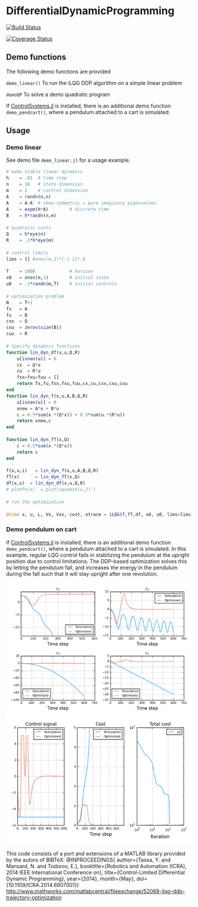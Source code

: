 # DifferentialDynamicProgramming

[![Build Status](https://travis-ci.org/baggepinnen/DifferentialDynamicProgramming.jl.svg?branch=master)](https://travis-ci.org/baggepinnen/DifferentialDynamicProgramming.jl)

[![Coverage Status](https://coveralls.io/repos/github/baggepinnen/DifferentialDynamicProgramming.jl/badge.png?branch=master)](https://coveralls.io/github/baggepinnen/DifferentialDynamicProgramming.jl?branch=master)

## Demo functions
The following demo functions are provided

`demo_linear()` To run the iLQG DDP algorithm on a simple linear problem

`demoQP` To solve a demo quadratic program

If [ControlSystems.jl](https://github.com/JuliaControl/ControlSystems.jl) is installed, there is an additional demo function `demo_pendcart()`, where a pendulum attached to a cart is simulated.

## Usage
### Demo linear
See demo file `demo_linear.jl` for a usage example.

```julia
# make stable linear dynamics
h    = .01  # time step
n    = 10   # state dimension
m    = 2    # control dimension
A    = randn(n,n)
A    = A-A' # skew-symmetric = pure imaginary eigenvalues
A    = expm(h*A)        # discrete time
B    = h*randn(n,m)

# quadratic costs
Q    = h*eye(n)
R    = .1*h*eye(m)

# control limits
lims = [] #ones(m,1)*[-1 1]*.6

T    = 1000             # horizon
x0   = ones(n,1)        # initial state
u0   = .1*randn(m,T)    # initial controls

# optimization problem
N    = T+1
fx   = A
fu   = B
cxx  = Q
cxu  = zeros(size(B))
cuu  = R

# Specify dynamics functions
function lin_dyn_df(x,u,Q,R)
    u[isnan(u)] = 0
    cx  = Q*x
    cu  = R*u
    fxx=fxu=fuu = []
    return fx,fu,fxx,fxu,fuu,cx,cu,cxx,cxu,cuu
end
function lin_dyn_f(x,u,A,B,Q,R)
    u[isnan(u)] = 0
    xnew = A*x + B*u
    c = 0.5*sum(x.*(Q*x)) + 0.5*sum(u.*(R*u))
    return xnew,c
end

function lin_dyn_fT(x,Q)
    c = 0.5*sum(x.*(Q*x))
    return c
end

f(x,u,i)   = lin_dyn_f(x,u,A,B,Q,R)
fT(x)      = lin_dyn_fT(x,Q)
df(x,u)  = lin_dyn_df(x,u,Q,R)
# plotFn(x)  = plot(squeeze(x,2)')

# run the optimization

@time x, u, L, Vx, Vxx, cost, otrace = iLQG(f,fT,df, x0, u0, lims=lims);
```



### Demo pendulum on cart
If [ControlSystems.jl](https://github.com/JuliaControl/ControlSystems.jl) is installed, there is an additional demo function `demo_pendcart()`, where a pendulum attached to a cart is simulated. In this example, regular LQG control fails in stabilizing the pendulum at the upright position due to control limitations. The DDP-based optimization solves this by letting the pendulum fall, and increases the energy in the pendulum during the fall such that it will stay upright after one revolution.

![window](images/states_pendcart.png)
![window](images/control_pendcart.png)





This code consists of a port and extensions of a MATLAB library provided by the autors of
BIBTeX:
@INPROCEEDINGS{
  author={Tassa, Y. and Mansard, N. and Todorov, E.},
  booktitle={Robotics and Automation (ICRA), 2014 IEEE International Conference on},
  title={Control-Limited Differential Dynamic Programming},
  year={2014}, month={May}, doi={10.1109/ICRA.2014.6907001}}
  http://www.mathworks.com/matlabcentral/fileexchange/52069-ilqg-ddp-trajectory-optimization
